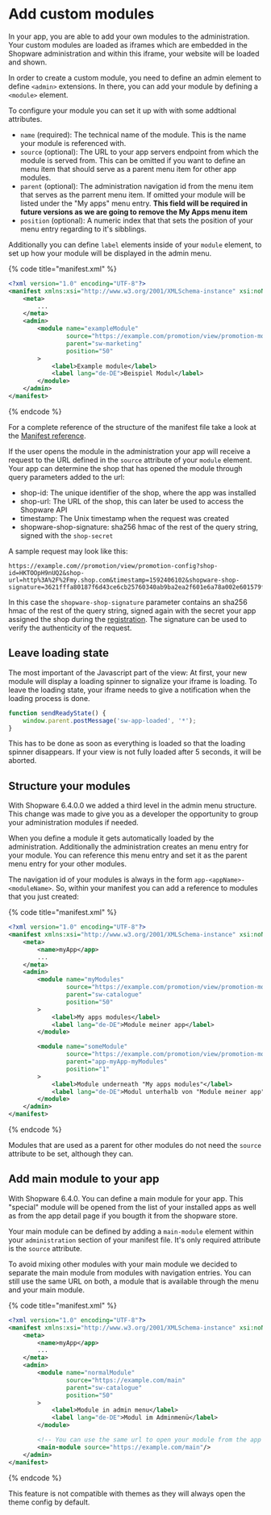 # Add custom modules

In your app, you are able to add your own modules to the administration. Your custom modules are loaded as iframes which are embedded in the Shopware administration and within this iframe, your website will be loaded and shown.

In order to create a custom module, you need to define an admin element to define `<admin>` extensions. In there, you can add your module by defining a `<module>` element.

To configure your module you can set it up with with some addtional attributes.
* `name` (required): The technical name of the module. This is the name your module is referenced with.
* `source` (optional): The URL to your app servers endpoint from which the module is served from. This can be omitted if you want to define an menu item that should serve as a parent menu item for other app modules.
* `parent` (optional): The administration navigation id from the menu item that serves as the parrent menu item. If omitted your module will be listed under the "My apps" menu entry. **This field will be required in future versions as we are going to remove the My Apps menu item**
* `position` (optional): A numeric index that that sets the position of your menu entry regarding to it's sibblings.

Additionally you can define `label` elements inside of your `module` element, to set up how your module will be displayed in the admin menu.

{% code title="manifest.xml" %}
```xml
<?xml version="1.0" encoding="UTF-8"?>
<manifest xmlns:xsi="http://www.w3.org/2001/XMLSchema-instance" xsi:noNamespaceSchemaLocation="https://raw.githubusercontent.com/shopware/platform/master/src/Core/Framework/App/Manifest/Schema/manifest-1.0.xsd">
    <meta>
        ...
    </meta>
    <admin>
        <module name="exampleModule"
                source="https://example.com/promotion/view/promotion-module"
                parent="sw-marketing"
                position="50"
        >
            <label>Example module</label>
            <label lang="de-DE">Beispiel Modul</label>
        </module>
    </admin>
</manifest>

```
{% endcode %}

For a complete reference of the structure of the manifest file take a look at the [Manifest reference](../../../../resources/references/app-reference/manifest-reference.md).

If the user opens the module in the administration your app will receive a request to the URL defined in the `source` attribute of your `module` element. Your app can determine the shop that has opened the module through query parameters added to the url: 

* shop-id: The unique identifier of the shop, where the app was installed
* shop-url: The URL of the shop, this can later be used to access the Shopware API
* timestamp: The Unix timestamp when the request was created
* shopware-shop-signature: sha256 hmac of the rest of the query string, signed with the `shop-secret`

A sample request may look like this:

```text
https://example.com//promotion/view/promotion-config?shop-id=HKTOOpH9nUQ2&shop-url=http%3A%2F%2Fmy.shop.com&timestamp=1592406102&shopware-shop-signature=3621fffa80187f6d43ce6cb25760340ab9ba2ea2f601e6a78a002e601579f415
```

In this case the `shopware-shop-signature` parameter contains an sha256 hmac of the rest of the query string, signed again with the secret your app assigned the shop during the [registration](../app-base-guide.md#setup). The signature can be used to verify the authenticity of the request.

## Leave loading state

The most important of the Javascript part of the view: At first, your new module will display a loading spinner to signalize your iframe is loading. To leave the loading state, your iframe needs to give a notification when the loading process is done.

```javascript
function sendReadyState() {
    window.parent.postMessage('sw-app-loaded', '*');
}
```

This has to be done as soon as everything is loaded so that the loading spinner disappears. If your view is not fully loaded after 5 seconds, it will be aborted.

## Structure your modules

With Shopware 6.4.0.0 we added a third level in the admin menu structure. This change was made to give you as a developer the opportunity to group your administration modules if needed.

When you define a module it gets automatically loaded by the administration. Additionally the administration creates an menu entry for your module. You can reference this menu entry and set it as the parent menu entry for your other modules.

The navigation id of your modules is always in the form `app-<appName>-<moduleName>`. So, within your manifest you can add a reference to modules that you just created:

{% code title="manifest.xml" %}
```xml
<?xml version="1.0" encoding="UTF-8"?>
<manifest xmlns:xsi="http://www.w3.org/2001/XMLSchema-instance" xsi:noNamespaceSchemaLocation="https://raw.githubusercontent.com/shopware/platform/master/src/Core/Framework/App/Manifest/Schema/manifest-1.0.xsd">
    <meta>
        <name>myApp</app>
        ...
    </meta>
    <admin>
        <module name="myModules"
                source="https://example.com/promotion/view/promotion-module"
                parent="sw-catalogue"
                position="50"
        >
            <label>My apps modules</label>
            <label lang="de-DE">Module meiner app</label>
        </module>

        <module name="someModule"
                source="https://example.com/promotion/view/promotion-module"
                parent="app-myApp-myModules"
                position="1"
        >
            <label>Module underneath "My apps modules"</label>
            <label lang="de-DE">Modul unterhalb von "Module meiner app"</label>
        </module>
    </admin>
</manifest>

```
{% endcode %}

Modules that are used as a parent for other modules do not need the `source` attribute to be set, although they can.

## Add main module to your app

With Shopware 6.4.0. You can define a main module for your app. This "special" module will be opened from the list of your installed apps as well as from the app detail page if you bougth it from the shopware store.

Your main module can be defined by adding a `main-module` element within your `administration` section of your manifest file. It's only required attribute is the `source` attribute.

To avoid mixing other modules with your main module we decided to separate the main module from modules with navigation entries. You can still use the same URL on both, a module that is available through the menu and your main module.

{% code title="manifest.xml" %}
```xml
<?xml version="1.0" encoding="UTF-8"?>
<manifest xmlns:xsi="http://www.w3.org/2001/XMLSchema-instance" xsi:noNamespaceSchemaLocation="https://raw.githubusercontent.com/shopware/platform/master/src/Core/Framework/App/Manifest/Schema/manifest-1.0.xsd">
    <meta>
        <name>myApp</app>
        ...
    </meta>
    <admin>
        <module name="normalModule"
                source="https://example.com/main"
                parent="sw-catalogue"
                position="50"
        >
            <label>Module in admin menu</label>
            <label lang="de-DE">Modul im Adminmenü</label>
        </module>

        <!-- You can use the same url to open your module from the app store -->
        <main-module source="https://example.com/main"/>
    </admin>
</manifest>

```
{% endcode %}

This feature is not compatible with themes as they will always open the theme config by default.